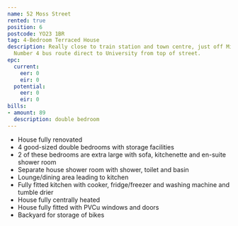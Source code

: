 ```yaml
---
name: 52 Moss Street
rented: true
position: 6
postcode: YO23 1BR
tag: 4-Bedroom Terraced House
description: Really close to train station and town centre, just off Micklegate. Frequent
  Number 4 bus route direct to University from top of street.
epc:
  current:
    eer: 0
    eir: 0
  potential:
    eer: 0
    eir: 0
bills:
- amount: 89
  description: double bedroom
---
```


* House fully renovated
* 4 good-sized double bedrooms with storage facilities
* 2 of these bedrooms are extra large with sofa, kitchenette and en-suite shower room
* Separate house shower room with shower, toilet and basin
* Lounge/dining area leading to kitchen
* Fully fitted kitchen with cooker, fridge/freezer and washing machine and tumble drier
* House fully centrally heated
* House fully fitted with PVCu windows and doors
* Backyard for storage of bikes
